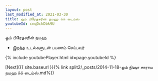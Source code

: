```yaml
---
layout: post
last_modified_at: 2021-03-30
title: ஓம் பிரேதசரின் நமஹ ௧௧ டைம்ஸ்
youtubeId: cnqDckDbk9U
---
```

 
 
 ஓம் பிரேதசரின் நமஹ  
 
 -  இறந்த உடல்களுடன் பயணம் செய்பவர் 
 
  
 
  
 
 
 
 
 
 


{% include youtubePlayer.html id=page.youtubeId %}
 
[Next]({{ site.baseurl }}{% link  split2/_posts/2014-11-18-ஓம் நிஷா சாராய நமஹ ௧௧ டைம்ஸ்.md%})
 

